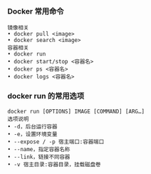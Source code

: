 ### Docker 常⽤命令
    镜像相关
    • docker pull <image>
    • docker search <image>
    容器相关
    • docker run
    • docker start/stop <容器名>
    • docker ps <容器名>
    • docker logs <容器名>
 ### docker run 的常⽤选项
    docker run [OPTIONS] IMAGE [COMMAND] [ARG…]
    选项说明
    • -d，后台运⾏容器
    • -e，设置环境变量
    • --expose / -p 宿主端⼝:容器端⼝
    • --name，指定容器名称
    • --link，链接不同容器
    • -v 宿主⽬录:容器⽬录，挂载磁盘卷
 ### 